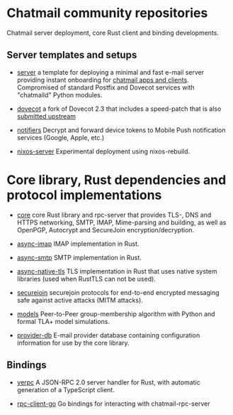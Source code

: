 
# Chatmail community repositories 

Chatmail server deployment, core Rust client and binding developments. 

## Server templates and setups 

- [server](/chatmail/server) a template for deploying a minimal and 
  fast e-mail server providing instant onboarding for [chatmail apps and clients](https://support.delta.chat/t/list-of-all-known-client-projects/3059). 
  Compromised of standard Postfix and Dovecot services with "chatmaild" Python modules. 

- [dovecot](/chatmail/dovecot) a fork of Dovecot 2.3 that includes 
  a speed-patch that is also [submitted upstream](https://github.com/dovecot/core/pull/216)

- [notifiers](/chatmail/notifiers) Decrypt and forward device tokens to
  Mobile Push notification services (Google, Apple, etc.)

- [nixos-server](/chatmail/nixos-chatmail) Experimental deployment using nixos-rebuild. 


# Core library, Rust dependencies and protocol implementations 

- [core](/chatmail/core) core Rust library and rpc-server that provides
  TLS-, DNS and HTTPS networking, SMTP, IMAP, Mime-parsing and building,
  as well as OpenPGP, Autocrypt and SecureJoin encryption/decryption. 

- [async-imap](/chatmail/async-imap) IMAP implementation in Rust. 

- [async-smtp](/chatmail/async-smtp) SMTP implementation in Rust. 

- [async-native-tls](/chatmail/async-native-tls) TLS implementation in
  Rust that uses native system libraries (used when RustTLS can not be used). 

- [securejoin](/chatmail/securejoin) securejoin protocols for end-to-end
  encrypted messaging safe against active attacks (MITM attacks). 

- [models](/chatmail/models) Peer-to-Peer group-membership algorithm
  with Python and formal TLA+ model simulations. 

- [provider-db](/chatmail/provider-db) E-mail provider database
  containing configuration information for use by the core library. 


## Bindings 

- [yerpc](/chatmail/yerpc) A JSON-RPC 2.0 server handler for Rust, 
  with automatic generation of a TypeScript client.

- [rpc-client-go](/chatmail/rpc-client-go) Go bindings for interacting with chatmail-rpc-server 
